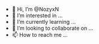 - 👋 Hi, I’m @NozyxN
- 👀 I’m interested in ...
- 🌱 I’m currently learning ...
- 💞️ I’m looking to collaborate on ...
- 📫 How to reach me ...

<!---
NozyxN/NozyxN is a ✨ special ✨ repository because its `README.md` (this file) appears on your GitHub profile.
You can click the Preview link to take a look at your changes.
--->
